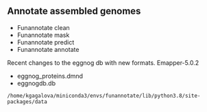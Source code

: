 ## Annotate assembled genomes

* Funannotate clean     
* Funannotate mask     
* Funannotate predict     
* Funannotate annotate     

Recent changes to the eggnog db with new formats. Emapper-5.0.2     
* eggnog_proteins.dmnd
* eggnogdb.db

```
/home/kgagalova/miniconda3/envs/funannotate/lib/python3.8/site-packages/data
```
